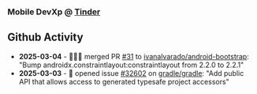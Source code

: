 ### Mobile DevXp @ [Tinder](https://medium.com/tinder)

## Github Activity
- **2025-03-04** - 🧑🏻‍💻 merged PR [#31](https://github.com/ivanalvarado/android-bootstrap/pull/31) to [ivanalvarado/android-bootstrap](https://github.com/ivanalvarado/android-bootstrap): "Bump androidx.constraintlayout:constraintlayout from 2.2.0 to 2.2.1"
- **2025-03-03** - 📝 opened issue [#32602](https://github.com/gradle/gradle/issues/32602) on [gradle/gradle](https://github.com/gradle/gradle): "Add public API that allows access to generated typesafe project accessors"